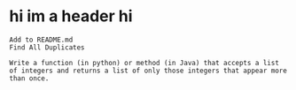<h1> hi im a header hi</h1>



    Add to README.md
    Find All Duplicates

    Write a function (in python) or method (in Java) that accepts a list of integers and returns a list of only those integers that appear more than once.
